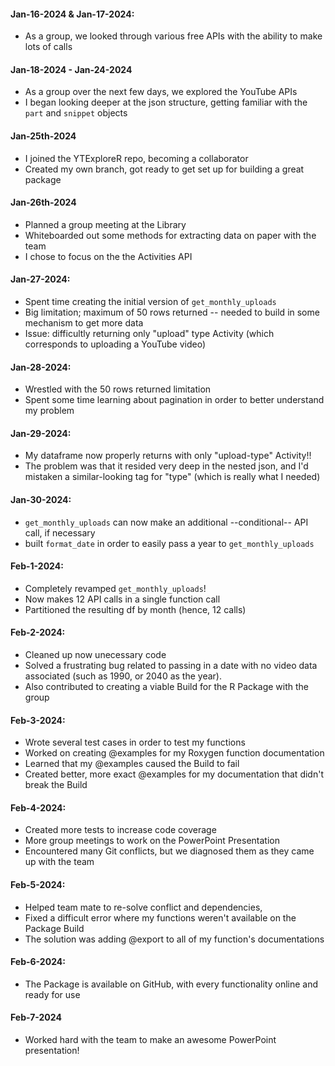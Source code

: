 #### Jan-16-2024 & Jan-17-2024: 

- As a group, we looked through various free APIs with the ability to make lots of calls

#### Jan-18-2024 - Jan-24-2024

- As a group over the next few days, we explored the YouTube APIs
- I began looking deeper at the json structure, getting familiar with the `part` and `snippet` objects

#### Jan-25th-2024
- I joined the YTExploreR repo, becoming a collaborator 
- Created my own branch, got ready to get set up for building a great package

#### Jan-26th-2024
- Planned a group meeting at the Library
- Whiteboarded out some methods for extracting data on paper with the team
- I chose to focus on the the Activities API 

#### Jan-27-2024: 
- Spent time creating the initial version of `get_monthly_uploads`
- Big limitation; maximum of 50 rows returned -- needed to build in some mechanism to get more data
- Issue: difficultly returning only "upload" type Activity (which corresponds to uploading a YouTube video)

#### Jan-28-2024: 
- Wrestled with the 50 rows returned limitation
- Spent some time learning about pagination in order to better understand my problem

#### Jan-29-2024:
- My dataframe now properly returns with only "upload-type" Activity!! 
- The problem was that it resided very deep in the nested json, and I'd mistaken a similar-looking tag for "type" (which is really what I needed)

#### Jan-30-2024:
- `get_monthly_uploads` can now make an additional --conditional-- API call, if necessary
- built `format_date` in order to easily pass a year to `get_monthly_uploads` 

#### Feb-1-2024:
- Completely revamped `get_monthly_uploads`! 
- Now makes 12 API calls in a single function call 
- Partitioned the resulting df by month (hence, 12 calls) 

#### Feb-2-2024:
- Cleaned up now unecessary code
- Solved a frustrating bug related to passing in a date with no video data associated (such as 1990, or 2040 as the year). 
- Also contributed to creating a viable Build for the R Package with the group 


#### Feb-3-2024:
- Wrote several test cases in order to test my functions
- Worked on creating @examples for my Roxygen function documentation 
- Learned that my @examples caused the Build to fail 
- Created better, more exact @examples for my documentation that didn't break the Build

#### Feb-4-2024:
- Created more tests to increase code coverage
- More group meetings to work on the PowerPoint Presentation 
- Encountered many Git conflicts, but we diagnosed them as they came up with the team 

#### Feb-5-2024:
- Helped team mate to re-solve conflict and dependencies, 
- Fixed a difficult error where my functions weren't available on the Package Build 
- The solution was adding @export to all of my function's documentations

#### Feb-6-2024:
- The Package is available on GitHub, with every functionality online and ready for use

#### Feb-7-2024
- Worked hard with the team to make an awesome PowerPoint presentation! 

